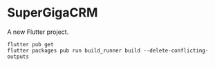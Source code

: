 # SuperGigaCRM

A new Flutter project.


```
flutter pub get
flutter packages pub run build_runner build --delete-conflicting-outputs